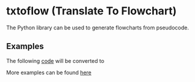 # txtoflow (Translate To Flowchart)

The Python library can be used to generate flowcharts from pseudocode.

## Examples

The following [code](https://github.com/KrishKasula/txtoflow/blob/master/examples/sample3.c?raw=true) will be converted to [](https://github.com/KrishKasula/txtoflow/blob/master/examples/sample3.jpg)

More examples can be found [here](https://github.com/KrishKasula/txtoflow/tree/master/examples)
